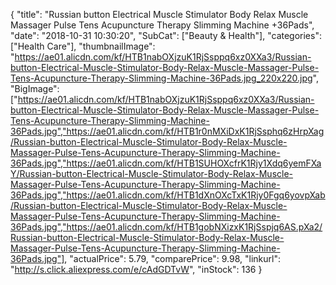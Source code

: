 {
	"title": "Russian button Electrical Muscle Stimulator Body Relax Muscle Massager Pulse Tens Acupuncture Therapy Slimming Machine +36Pads",
	"date": "2018-10-31 10:30:20",
	"SubCat": ["Beauty & Health"],
	"categories": ["Health Care"],
	"thumbnailImage": "https://ae01.alicdn.com/kf/HTB1nabOXjzuK1RjSsppq6xz0XXa3/Russian-button-Electrical-Muscle-Stimulator-Body-Relax-Muscle-Massager-Pulse-Tens-Acupuncture-Therapy-Slimming-Machine-36Pads.jpg_220x220.jpg",
	"BigImage": ["https://ae01.alicdn.com/kf/HTB1nabOXjzuK1RjSsppq6xz0XXa3/Russian-button-Electrical-Muscle-Stimulator-Body-Relax-Muscle-Massager-Pulse-Tens-Acupuncture-Therapy-Slimming-Machine-36Pads.jpg","https://ae01.alicdn.com/kf/HTB1r0nMXiDxK1RjSsphq6zHrpXag/Russian-button-Electrical-Muscle-Stimulator-Body-Relax-Muscle-Massager-Pulse-Tens-Acupuncture-Therapy-Slimming-Machine-36Pads.jpg","https://ae01.alicdn.com/kf/HTB1SUHOXcfrK1Rjy1Xdq6yemFXaY/Russian-button-Electrical-Muscle-Stimulator-Body-Relax-Muscle-Massager-Pulse-Tens-Acupuncture-Therapy-Slimming-Machine-36Pads.jpg","https://ae01.alicdn.com/kf/HTB1dXnOXcTxK1Rjy0Fgq6yovpXab/Russian-button-Electrical-Muscle-Stimulator-Body-Relax-Muscle-Massager-Pulse-Tens-Acupuncture-Therapy-Slimming-Machine-36Pads.jpg","https://ae01.alicdn.com/kf/HTB1gobNXizxK1RjSspjq6AS.pXa2/Russian-button-Electrical-Muscle-Stimulator-Body-Relax-Muscle-Massager-Pulse-Tens-Acupuncture-Therapy-Slimming-Machine-36Pads.jpg"],
	"actualPrice": 5.79,
	"comparePrice": 9.98,
	"linkurl": "http://s.click.aliexpress.com/e/cAdGDTvW",
	"inStock": 136
}
